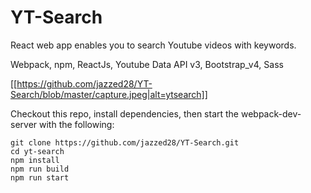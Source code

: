 # YT-Search
React web app enables you to search Youtube videos with keywords.

Webpack, npm, ReactJs, Youtube Data API v3, Bootstrap_v4, Sass

[[https://github.com/jazzed28/YT-Search/blob/master/capture.jpeg|alt=ytsearch]]

Checkout this repo, install dependencies, then start the webpack-dev-server with the following:

```
git clone https://github.com/jazzed28/YT-Search.git
cd yt-search
npm install
npm run build
npm run start
```

